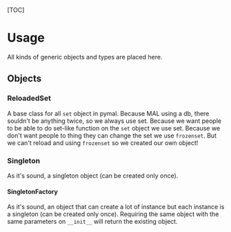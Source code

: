 [TOC]

Usage
=====
All kinds of generic objects and types are placed here.

Objects
-------

### ReloadedSet
A base class for all `set` object in pymal.
Because MAL using a db, there souldn't be anything twice, so we always use set.
Because we want people to be able to do set-like function on the `set` object we use set. 
Because we don't want people to thing they can change the set we use `frozenset`.
But we can't reload and using `frozenset` so we created our own object!

### Singleton
As it's sound, a singleton object (can be created only once).

#### SingletonFactory
As it's sound, an object that can create a lot of instance but each instance is a singleton (can be created only once).
Requiring the same object with the same parameters on `__init__` will return the existing object.

